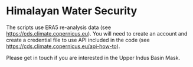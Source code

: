 # Himalayan Water Security

The scripts use ERA5 re-analysis data (see <https://cds.climate.copernicus.eu>). You will need to create an account and create a credential file to use API included in the code (see <https://cds.climate.copernicus.eu/api-how-to>).

Please get in touch if you are interested in the Upper Indus Basin Mask.

